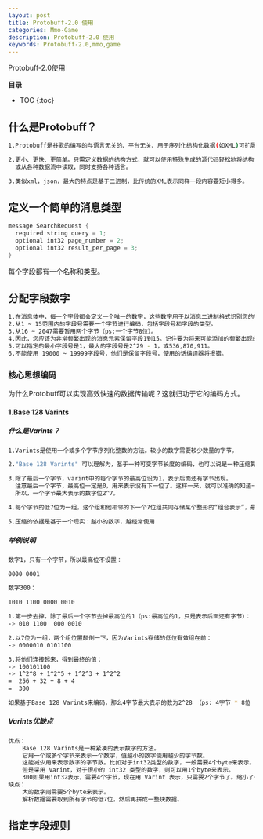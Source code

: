 ```yaml
---
layout: post
title: Protobuff-2.0 使用
categories: Mmo-Game
description: Protobuff-2.0 使用
keywords: Protobuff-2.0,mmo,game
---
```


Protobuff-2.0使用

**目录**

* TOC
{:toc}

## 什么是Protobuff？

```sh
1.Protobuff是谷歌的编写的与语言无关的、平台无关、用于序列化结构化数据(如XML)可扩展的一种机制。

2.更小、更快、更简单。只需定义数据的结构方式，就可以使用特殊生成的源代码轻松地将结构化数据写入
  或从各种数据流中读取，同时支持各种语言。

3.类似xml，json，最大的特点是基于二进制，比传统的XML表示同样一段内容要短小得多。
```

## 定义一个简单的消息类型

```java
message SearchRequest {
  required string query = 1;
  optional int32 page_number = 2;
  optional int32 result_per_page = 3;
}
```

每个字段都有一个名称和类型。

## 分配字段数字

```sh
1.在消息体中，每一个字段都会定义一个唯一的数字，这些数字用于以消息二进制格式识别您的字段。
2.从1 ~ 15范围内的字段号需要一个字节进行编码，包括字段号和字段的类型。
3.从16 ~ 2047需要暂用两个字节（ps:一个字节8位）。
4.因此，您应该为非常频繁出现的消息元素保留字段1到15。记住要为将来可能添加的频繁出现的元素留下一些空间。
5.可以指定的最小字段号是1，最大的字段号是2^29 - 1，或536,870,911。
6.不能使用 19000 ~ 19999字段号，他们是保留字段号，使用的话编译器将报错。
```

### 核心思想编码

为什么Protobuff可以实现高效快速的数据传输呢？这就归功于它的编码方式。

#### 1.Base 128 Varints

##### 什么是Varints？

```sh
1.Varints是使用一个或多个字节序列化整数的方法。较小的数字需要较少数量的字节。

2."Base 128 Varints" 可以理解为，基于一种可变字节长度的编码，也可以说是一种压缩算法。

3.除了最后一个字节，varint中的每个字节的最高位设为1，表示后面还有字节出现。
  注意最后一个字节，最高位一定是0，用来表示没有下一位了。这样一来，就可以准确的知道一个整数的结束位置。
  所以，一个字节最大表示的数字位2^7。

4.每个字节的低7位为一组，这个组和他相邻的下一个7位组共同存储某个整形的“组合表示”，最低有效组在前面。

5.压缩的依据是基于一个现实：越小的数字，越经常使用 
```

##### 举例说明

```sh
数字1，只有一个字节，所以最高位不设置：

0000 0001
```

```sh
数字300：

1010 1100 0000 0010

1.第一步去掉，除了最后一个字节去掉最高位的1（ps:最高位的1，只是表示后面还有字节）：
-> 010 1100  000 0010

2.以7位为一组，两个组位置颠倒一下，因为Varints存储的低位有效组在前：
-> 0000010 0101100

3.将他们连接起来，得到最终的值：
-> 100101100
-> 1^2^8 + 1^2^5 + 1^2^3 + 1^2^2
=  256 + 32 + 8 + 4
=  300
```

```sh
如果基于Base 128 Varints来编码，那么4字节最大表示的数为2^28 （ps: 4字节 * 8位 - 4位 = 28位）
```

##### Varints优缺点

```sh
优点：
    Base 128 Varints是一种紧凑的表示数字的方法。
    它用一个或多个字节来表示一个数字，值越小的数字使用越少的字节数。
    这能减少用来表示数字的字节数。比如对于int32类型的数字，一般需要4个byte来表示。
    但是采用 Varint，对于很小的 int32 类型的数字，则可以用1个byte来表示。
    300如果用int32表示，需要4个字节，现在用 Varint 表示，只需要2个字节了。缩小了一半！
缺点：
    大的数字则需要5个byte来表示。
    解析数据需要取到所有字节的低7位，然后再拼成一整块数据。
```

## 指定字段规则





